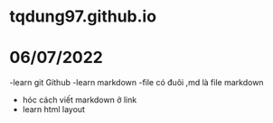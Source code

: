 # tqdung97.github.io

# 06/07/2022
-learn git Github
-learn markdown
   -file có đuôi ,md là file markdown   
   - hóc cách viết markdown ở link 
- learn html layout